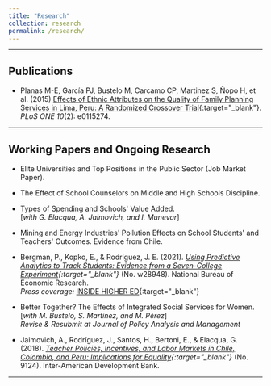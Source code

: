 ```yaml
---
title: "Research"
collection: research
permalink: /research/
---
```


---

## Publications

- Planas M-E, García PJ, Bustelo M, Carcamo CP, Martinez S, Ñopo H, et al. (2015) [Effects of Ethnic Attributes on the Quality of Family Planning Services in Lima, Peru: A Randomized Crossover Trial](https://doi.org/10.1371/journal.pone.0115274){:target="_blank"}. *PLoS ONE 10*(2): e0115274.

---


## Working Papers and Ongoing Research

- Elite Universities and Top Positions in the Public Sector (Job Market Paper).

- The Effect of School Counselors on Middle and High Schools Discipline.

- Types of Spending and Schools' Value Added.  
  [*with G. Elacqua, A. Jaimovich, and I. Munevar*]

- Mining and Energy Industries' Pollution Effects on School Students' and Teachers' Outcomes. Evidence from Chile.

- Bergman, P., Kopko, E., & Rodriguez, J. E. (2021). *[Using Predictive Analytics to Track Students: Evidence from a Seven-College Experiment](https://www.nber.org/papers/w28948){:target="_blank"}* (No. w28948). National Bureau of Economic Research.  
  *Press coverage:* [INSIDE HIGHER ED](https://www.insidehighered.com/news/2021/07/01/report-suggests-algorithms-can-help-fix-remedial-education){:target="_blank"}

- Better Together? The Effects of Integrated Social Services for Women.  
  [*with M. Bustelo, S. Martinez, and M. Pérez*]  
  *Revise & Resubmit at Journal of Policy Analysis and Management*  

- Jaimovich, A., Rodríguez, J., Santos, H., Bertoni, E., & Elacqua, G. (2018). *[Teacher Policies, Incentives, and Labor Markets in Chile, Colombia, and Peru: Implications for Equality](http://dx.doi.org/10.18235/0001319){:target="_blank"}* (No. 9124). Inter-American Development Bank.

---
